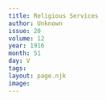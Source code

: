 ```yaml
---
title: Religious Services
author: Unknown
issue: 20
volume: 12
year: 1916
month: 51
day: V
tags:
layout: page.njk
image:
---
```



